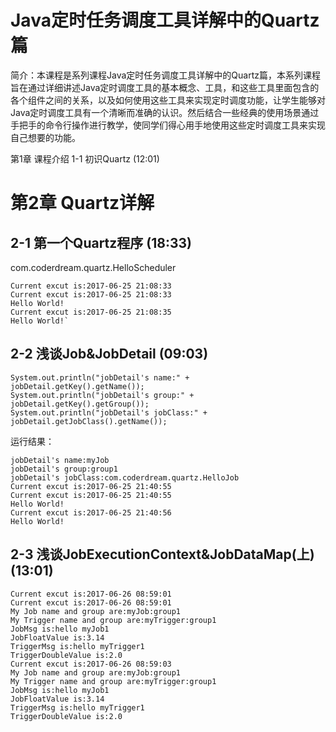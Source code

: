 # Java定时任务调度工具详解中的Quartz篇

简介：本课程是系列课程Java定时任务调度工具详解中的Quartz篇，本系列课程旨在通过详细讲述Java定时调度工具的基本概念、工具，和这些工具里面包含的各个组件之间的关系，以及如何使用这些工具来实现定时调度功能，让学生能够对Java定时调度工具有一个清晰而准确的认识。然后结合一些经典的使用场景通过手把手的命令行操作进行教学，使同学们得心用手地使用这些定时调度工具来实现自己想要的功能。

 第1章 课程介绍 
 1-1 初识Quartz (12:01)


# 第2章 Quartz详解 # 

## 2-1 第一个Quartz程序 (18:33) ##


com.coderdream.quartz.HelloScheduler


    Current excut is:2017-06-25 21:08:33
	Current excut is:2017-06-25 21:08:33
	Hello World!
	Current excut is:2017-06-25 21:08:35
	Hello World!`




## 2-2 浅谈Job&JobDetail (09:03) ##

	System.out.println("jobDetail's name:" + jobDetail.getKey().getName());
	System.out.println("jobDetail's group:" + jobDetail.getKey().getGroup());
	System.out.println("jobDetail's jobClass:" + jobDetail.getJobClass().getName());

运行结果：

	jobDetail's name:myJob
	jobDetail's group:group1
	jobDetail's jobClass:com.coderdream.quartz.HelloJob
	Current excut is:2017-06-25 21:40:55
	Current excut is:2017-06-25 21:40:55
	Hello World!
	Current excut is:2017-06-25 21:40:56
	Hello World!

## 2-3 浅谈JobExecutionContext&JobDataMap(上) (13:01) ##

	Current excut is:2017-06-26 08:59:01
	Current excut is:2017-06-26 08:59:01
	My Job name and group are:myJob:group1
	My Trigger name and group are:myTrigger:group1
	JobMsg is:hello myJob1
	JobFloatValue is:3.14
	TriggerMsg is:hello myTrigger1
	TriggerDoubleValue is:2.0
	Current excut is:2017-06-26 08:59:03
	My Job name and group are:myJob:group1
	My Trigger name and group are:myTrigger:group1
	JobMsg is:hello myJob1
	JobFloatValue is:3.14
	TriggerMsg is:hello myTrigger1
	TriggerDoubleValue is:2.0

